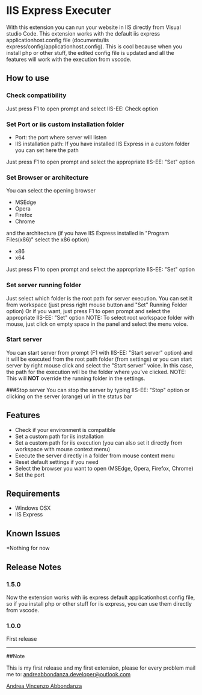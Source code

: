 # IIS Express Executer 

With this extension you can run your website in IIS directly from Visual studio Code.
This extension works with the default iis express applicationhost.config file (documents/iis express/config/applicationhost.config).
This is cool because when you install php or other stuff, the edited config file is updated and all the features will work with the execution from vscode.

## How to use

### Check compatibility
Just press F1 to open prompt and select IIS-EE: Check option

### Set Port or iis custom installation folder
- Port: the port where server will listen
- IIS installation path: If you have installed IIS Express in a custom folder you can set here the path

Just press F1 to open prompt and select the appropriate IIS-EE: "Set" option

### Set Browser or architecture
You can select the opening browser
- MSEdge
- Opera
- Firefox
- Chrome

and the architecture (if you have IIS Express installed in "Program Files(x86)" select the x86 option)
- x86
- x64

Just press F1 to open prompt and select the appropriate IIS-EE: "Set" option

### Set server running folder
Just select which folder is the root path for server execution.
You can set it from workspace (just press right mouse button and "Set" Running Folder option)
Or if you want, just press F1 to open prompt and select the appropriate IIS-EE: "Set" option
NOTE: To select root workspace folder with mouse, just click on empty space in the panel and select the menu voice.

### Start server
You can start server from prompt (F1 with IIS-EE: "Start server" option) and it will be executed from the root path folder (from settings)
or you can start server by right mouse click and select the "Start server" voice.
In this case, the path for the execution will be the folder where you've clicked.
NOTE: This will __NOT__ override the running folder in the settings.

###Stop server
You can stop the server by typing IIS-EE: "Stop" option or clicking on the server (orange) url in the status bar  

## Features

- Check if your environment is compatible
- Set a custom path for iis installation
- Set a custom path for iis execution (you can also set it directly from workspace with mouse context menu)
- Execute the server directly in a folder from mouse context menu
- Reset default settings if you need
- Select the browser you want to open (MSEdge, Opera, Firefox, Chrome)
- Set the port

## Requirements

- Windows OSX
- IIS Express

## Known Issues

*Nothing for now

## Release Notes

### 1.5.0

Now the extension works with iis express default applicationhost.config file, so if you install php or other stuff for iis express, you can use them directly from vscode.

### 1.0.0

First release

-----------------------------------------------------------------------------------------------------------

##Note

This is my first release and my first extension, please for every problem mail me to: andreabbondanza.developer@outlook.com

[Andrea Vincenzo Abbondanza](http://www.andrewdev.eu)